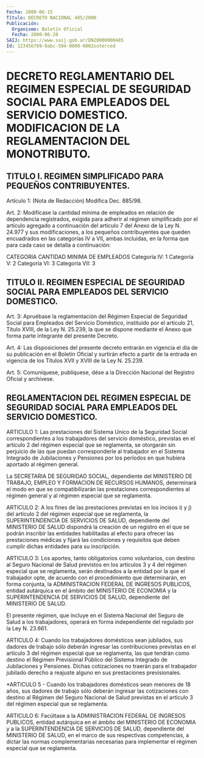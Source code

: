 ```yaml
---
Fecha: 2000-06-15
Título: DECRETO NACIONAL 485/2000
Publicación:
  Organismo: Boletín Oficial
  Fecha: 2000-06-20
SAIJ: https://www.saij.gob.ar/DN20000000485
Id: 123456789-0abc-584-0000-0002soterced
---
```

# DECRETO REGLAMENTARIO DEL REGIMEN ESPECIAL DE SEGURIDAD SOCIAL PARA EMPLEADOS DEL SERVICIO DOMESTICO. MODIFICACION DE LA REGLAMENTACION DEL MONOTRIBUTO.

## TITULO I. REGIMEN SIMPLIFICADO PARA PEQUEÑOS CONTRIBUYENTES.

<a id="1"></a>
Artículo  1: (Nota de Redacción) Modifica Dec. 885/98.

<a id="2"></a>
Art. 2: Modifícase la cantidad mínima de empleados en relación de dependencia registrados, exigida para adherir al régimen simplificado por el artículo agregado a continuación del artículo 7 del Anexo de la Ley N. 24.977 y sus modificaciones, a los pequeños contribuyentes que queden encuadrados en las categorías  IV  a VII, ambas  incluidas,  en  la  forma  que  para cada caso se detalla a continuación:

 CATEGORIA                CANTIDAD MINIMA                         DE EMPLEADOS Categoría IV:                 1 Categoría V:                  2 Categoría VI:                 3 Categoría VII:                3

## TITULO II. REGIMEN ESPECIAL DE SEGURIDAD SOCIAL PARA EMPLEADOS DEL SERVICIO DOMESTICO.

<a id="3"></a>
Art.  3:  Apruébase  la  reglamentación del Régimen Especial  de Seguridad Social para Empleados del Servicio Doméstico, instituido por el artículo 21, Título  XVIII, de la Ley N. 25.239, la que se dispone mediante el Anexo que forma parte  integrante  del presente Decreto.

<a id="4"></a>
Art.  4:  Las  disposiciones  del  presente decreto entrarán  en vigencia el día de su publicación en el Boletín Oficial y surtirán efecto a partir de la entrada en vigencia  de  los  Títulos XVII y XVIII de la Ley N. 25.239.

<a id="5"></a>
Art. 5: Comuníquese, publíquese, dése a la Dirección Nacional  del Registro Oficial y archívese.

## REGLAMENTACION DEL REGIMEN ESPECIAL DE SEGURIDAD SOCIAL PARA EMPLEADOS DEL SERVICIO DOMESTICO.

<a id="1"></a>
ARTICULO 1: Las prestaciones del Sistema Unico de la Seguridad Social correspondientes a los trabajadores del servicio doméstico, previstas en el artículo 2 del régimen especial que se reglamenta, se otorgarán sin perjuicio de las que puedan  corresponderle  al  trabajador en el Sistema Integrado de Jubilaciones y Pensiones por los períodos en que hubiera aportado al régimen general.

La SECRETARIA DE SEGURIDAD SOCIAL, dependiente  del  MINISTERIO DE TRABAJO,  EMPLEO Y FORMACION DE RECURSOS HUMANOS, determinará  el modo en que  se compatibilizarán las prestaciones correspondientes al régimen general  y  al  régimen  especial  que  se  reglamenta.

<a id="2"></a>
ARTICULO 2: A los fines de las prestaciones previstas en los incisos i) y j) del artículo 2 del régimen especial que se reglamenta, la SUPERINTENDENCIA  DE SERVICIOS DE SALUD, dependiente del MINISTERIO DE SALUD dispondrá  la  creación de un registro en el que se podrán inscribir las entidades habilitadas al  efecto para ofrecer las prestaciones médicas y fijará las condiciones y requisitos que deben cumplir dichas entidades para su inscripción.

<a id="3"></a>
ARTICULO 3: Los aportes, tanto obligatorios como voluntarios, con destino al Seguro Nacional de Salud previstos en los artículos 3 y 4 del régimen especial que se reglamenta, serán destinados a la entidad por la que el trabajador opte, de acuerdo con el procedimiento que determinarán, en forma conjunta, la ADMINISTRACION FEDERAL DE INGRESOS PUBLICOS, entidad autárquica en el ámbito del MINISTERIO DE ECONOMIA y la SUPERINTENDENCIA DE SERVICIOS DE SALUD, dependiente del MINISTERIO DE SALUD.

El presente régimen,  que incluye en el Sistema Nacional del Seguro de Salud a los trabajadores,  operará  en  forma  independiente del regulado por la Ley N. 23.661.

<a id="4"></a>
ARTICULO 4: Cuando los trabajadores domésticos sean jubilados, sus dadores de trabajo sólo deberán  ingresar  las contribuciones previstas en el artículo 3 del régimen especial que se reglamenta, las que tendrán como destino el Régimen Previsional Público del Sistema Integrado de Jubilaciones y Pensiones. Dichas cotizaciones no  traerán  para  el  trabajador jubilado  derecho a reajuste alguno en sus prestaciones previsionales.

<a id="5"></a>
*ARTICULO 5 - Cuando los trabajadores domésticos sean menores de 18 años, sus dadores de trabajo sólo deberán ingresar las cotizaciones con destino al Régimen del Seguro Nacional de Salud previstas  en el artículo 3 del régimen especial que se reglamenta.

<a id="6"></a>
ARTICULO 6: Facúltase a la ADMINISTRACION FEDERAL DE INGRESOS PUBLICOS, entidad autárquica en el ámbito del MINISTERIO DE ECONOMIA y a la SUPERINTENDENCIA DE SERVICIOS DE SALUD, dependiente del MINISTERIO DE SALUD, en el marco de sus respectivas competencias, a dictar las normas complementarias necesarias para implementar el régimen especial  que  se reglamenta.
